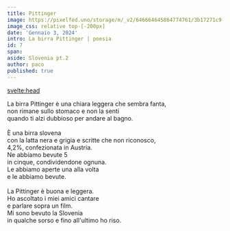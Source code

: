 ```yaml
---
title: Pittinger
image: https://pixelfed.uno/storage/m/_v2/646664645864774761/3b17271c9-2ea36d/b4eJFTdg8HPm/S54miEZfXtik1WFnrKEfDLuT8H8czBQy0OC7Upr5.jpg
image_css: relative top-[-200px]
date: 'Gennaio 3, 2024'
intro: La birra Pittinger | poesia
id: 7
span:
aside: Slovenia pt.2
author: paco
published: true 
---
```


<svelte:head>
  <title>{title} | {author}</title>
</svelte:head>

La birra Pittinger è una chiara leggera che sembra fanta,<br>
non rimane sullo stomaco e non la senti<br>
quando ti alzi dubbioso per andare al bagno.<br>
<br>
È una birra slovena<br>
con la latta nera e grigia e scritte che non riconosco,<br>
4,2%, confezionata in Austria.<br>
Ne abbiamo bevute 5<br>
in cinque, condividendone ognuna.<br>
Le abbiamo aperte una alla volta<br>
e le abbiamo bevute.<br>
<br>
La Pittinger è buona e leggera.<br>
Ho ascoltato i miei amici cantare<br>
e parlare sopra un film.<br>
Mi sono bevuto la Slovenia<br>
in qualche sorso e fino all'ultimo ho riso.<br>